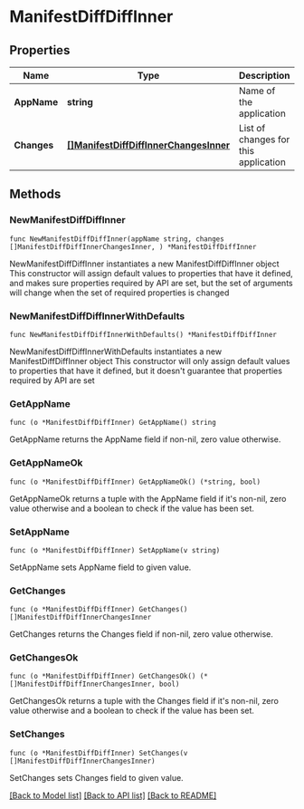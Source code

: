 # ManifestDiffDiffInner

## Properties

Name | Type | Description | Notes
------------ | ------------- | ------------- | -------------
**AppName** | **string** | Name of the application | 
**Changes** | [**[]ManifestDiffDiffInnerChangesInner**](ManifestDiffDiffInnerChangesInner.md) | List of changes for this application | 

## Methods

### NewManifestDiffDiffInner

`func NewManifestDiffDiffInner(appName string, changes []ManifestDiffDiffInnerChangesInner, ) *ManifestDiffDiffInner`

NewManifestDiffDiffInner instantiates a new ManifestDiffDiffInner object
This constructor will assign default values to properties that have it defined,
and makes sure properties required by API are set, but the set of arguments
will change when the set of required properties is changed

### NewManifestDiffDiffInnerWithDefaults

`func NewManifestDiffDiffInnerWithDefaults() *ManifestDiffDiffInner`

NewManifestDiffDiffInnerWithDefaults instantiates a new ManifestDiffDiffInner object
This constructor will only assign default values to properties that have it defined,
but it doesn't guarantee that properties required by API are set

### GetAppName

`func (o *ManifestDiffDiffInner) GetAppName() string`

GetAppName returns the AppName field if non-nil, zero value otherwise.

### GetAppNameOk

`func (o *ManifestDiffDiffInner) GetAppNameOk() (*string, bool)`

GetAppNameOk returns a tuple with the AppName field if it's non-nil, zero value otherwise
and a boolean to check if the value has been set.

### SetAppName

`func (o *ManifestDiffDiffInner) SetAppName(v string)`

SetAppName sets AppName field to given value.


### GetChanges

`func (o *ManifestDiffDiffInner) GetChanges() []ManifestDiffDiffInnerChangesInner`

GetChanges returns the Changes field if non-nil, zero value otherwise.

### GetChangesOk

`func (o *ManifestDiffDiffInner) GetChangesOk() (*[]ManifestDiffDiffInnerChangesInner, bool)`

GetChangesOk returns a tuple with the Changes field if it's non-nil, zero value otherwise
and a boolean to check if the value has been set.

### SetChanges

`func (o *ManifestDiffDiffInner) SetChanges(v []ManifestDiffDiffInnerChangesInner)`

SetChanges sets Changes field to given value.



[[Back to Model list]](../README.md#documentation-for-models) [[Back to API list]](../README.md#documentation-for-api-endpoints) [[Back to README]](../README.md)


